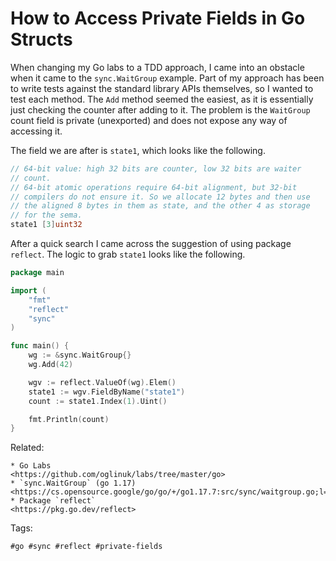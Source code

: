 # How to Access Private Fields in Go Structs

When changing my Go labs to a TDD approach, I came into an obstacle when
it came to the `sync.WaitGroup` example. Part of my approach has been to
write tests against the standard library APIs themselves, so I wanted to
test each method. The `Add` method seemed the easiest, as it is
essentially just checking the counter after adding to it. The problem is
the `WaitGroup` count field is private (unexported) and does not expose
any way of accessing it.

The field we are after is `state1`, which looks like the following.

```Go
// 64-bit value: high 32 bits are counter, low 32 bits are waiter
// count.
// 64-bit atomic operations require 64-bit alignment, but 32-bit
// compilers do not ensure it. So we allocate 12 bytes and then use
// the aligned 8 bytes in them as state, and the other 4 as storage
// for the sema.
state1 [3]uint32
```

After a quick search I came across the suggestion of using package
`reflect`. The logic to grab `state1` looks like the following.

```Go
package main

import (
	"fmt"
	"reflect"
	"sync"
)

func main() {
	wg := &sync.WaitGroup{}
	wg.Add(42)

	wgv := reflect.ValueOf(wg).Elem()
	state1 := wgv.FieldByName("state1")
	count := state1.Index(1).Uint()

	fmt.Println(count)
}
```

Related:

	* Go Labs
	<https://github.com/oglinuk/labs/tree/master/go>
	* `sync.WaitGroup` (go 1.17)
	<https://cs.opensource.google/go/go/+/go1.17.7:src/sync/waitgroup.go;l=20>
	* Package `reflect`
	<https://pkg.go.dev/reflect>

Tags:

	#go #sync #reflect #private-fields
